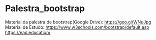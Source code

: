 # Palestra_bootstrap
Material da palestra de bootstrap(Google Drive): https://goo.gl/WNuJpg </br>
Material de Estudo:
https://www.w3schools.com/bootstrap/default.asp
https://ead.education/

